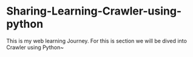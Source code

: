# Sharing-Learning-Crawler-using-python
This is my web learning Journey. For this is section we will be dived into Crawler using Python~
